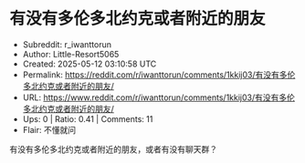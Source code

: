 # 有没有多伦多北约克或者附近的朋友

- Subreddit: r_iwanttorun
- Author: Little-Resort5065
- Created: 2025-05-12 03:10:58 UTC
- Permalink: https://reddit.com/r/iwanttorun/comments/1kkij03/有没有多伦多北约克或者附近的朋友/
- URL: https://www.reddit.com/r/iwanttorun/comments/1kkij03/有没有多伦多北约克或者附近的朋友/
- Ups: 0 | Ratio: 0.41 | Comments: 11
- Flair: 不懂就问


有没有多伦多北约克或者附近的朋友，或者有没有聊天群？

